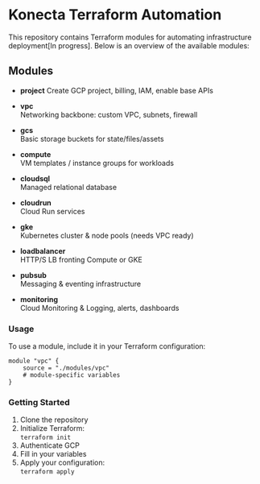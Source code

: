 # Konecta Terraform Automation

This repository contains Terraform modules for automating infrastructure deployment[In progress]. Below is an overview of the available modules:

## Modules

- **project**
    Create GCP project, billing, IAM, enable base APIs

- **vpc**  
    Networking backbone: custom VPC, subnets, firewall

- **gcs**  
    Basic storage buckets for state/files/assets

- **compute**  
    VM templates / instance groups for workloads

- **cloudsql**  
    Managed relational database

- **cloudrun**  
    Cloud Run services

- **gke**  
    Kubernetes cluster & node pools (needs VPC ready)

- **loadbalancer**  
    HTTP/S LB fronting Compute or GKE

- **pubsub**  
    Messaging & eventing infrastructure

- **monitoring**  
    Cloud Monitoring & Logging, alerts, dashboards

### Usage

To use a module, include it in your Terraform configuration:

```hcl
module "vpc" {
    source = "./modules/vpc"
    # module-specific variables
}
```

### Getting Started

1. Clone the repository
2. Initialize Terraform:  
     `terraform init`
3. Authenticate GCP
4. Fill in your variables
5. Apply your configuration:  
     `terraform apply`
